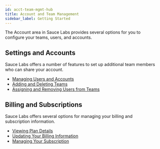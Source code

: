 ```yaml
---
id: acct-team-mgmt-hub
title: Account and Team Management
sidebar_label: Getting Started
---
```


The Account area in Sauce Labs provides several options for you to configure your teams, users, and accounts.

<div className="box-wrapper" markdown="1">
<div className="box box1 card">
  <div className="container">
  <h2>Settings and Accounts</h2>
  <p>Sauce Labs offers a number of features to set up additional team members who can share your account.</p>
  <ul>
      <li><a href="/basics/acct-team-mgmt/managing-user-info">Managing Users and Accounts
</a></li>
      <li><a href="/basics/acct-team-mgmt/adding-deleting-teams">Adding and Deleting Teams</a></li>
      <li><a href="/basics/acct-team-mgmt/assigning-removing-users-teams">Assigning and Removing Users from Teams</a></li>
  </ul>
  </div>
</div>
<div className="box box2 card">
  <div className="container">
  <h2>Billing and Subscriptions</h2>
  <p>Sauce Labs offers several options for managing your billing and subscription information.
</p>
  <ul>
      <li><a href="/basics/acct-team-mgmt/plan-details">Viewing Plan Details</a></li>
      <li><a href="/basics/acct-team-mgmt/updating-billing">Updating Your Billing Information</a></li>
      <li><a href="/basics/acct-team-mgmt/managing-subscription">Managing Your Subscription</a></li>
  </ul>
  </div>
</div>
</div>

